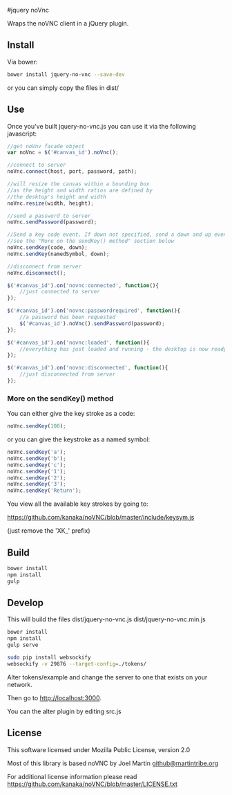 #jquery noVnc

Wraps the noVNC client in a jQuery plugin.

## Install

Via bower:

```bash
bower install jquery-no-vnc --save-dev
```

or you can simply copy the files in dist/

## Use

Once you've built jquery-no-vnc.js you can use it via the following javascript:

```javascript
//get noVnv facade object
var noVnc = $('#canvas_id').noVnc();

//connect to server
noVnc.connect(host, port, password, path);

//will resize the canvas within a bounding box 
//as the height and width ratios are defined by
//the desktop's height and width
noVnc.resize(width, height);

//send a password to server
noVnc.sendPassword(password);

//Send a key code event. If down not specified, send a down and up event.
//see the "More on the sendKey() method" section below
noVnc.sendKey(code, down);
noVnc.sendKey(namedSymbol, down);

//disconnect from server
noVnc.disconnect();

$('#canvas_id').on('novnc:connected', function(){
	//just connected to server
});

$('#canvas_id').on('novnc:passwordrequired', function(){
	//a password has been requested
	$('#canvas_id').noVnc().sendPassword(password);
});

$('#canvas_id').on('novnc:loaded', function(){
	//everything has just loaded and running - the desktop is now ready for use
});

$('#canvas_id').on('novnc:disconnected', function(){
	//just disconnected from server
});


```

### More on the sendKey() method

You can either give the key stroke as a code:

```javascript
noVnc.sendKey(100);
```

or you can give the keystroke as a named symbol:

```javascript
noVnc.sendKey('a');
noVnc.sendKey('b');
noVnc.sendKey('c');
noVnc.sendKey('1');
noVnc.sendKey('2');
noVnc.sendKey('3');
noVnc.sendKey('Return');
```

You view all the available key strokes by going to:

https://github.com/kanaka/noVNC/blob/master/include/keysym.js

(just remove the 'XK_' prefix)

## Build

```bash
bower install
npm install
gulp
```

## Develop

This will build the files dist/jquery-no-vnc.js dist/jquery-no-vnc.min.js

```bash
bower install
npm install
gulp serve
```

```bash
sudo pip install websockify
websockify -v 29876 --target-config=./tokens/
```

Alter tokens/example and change the server to one that exists on your network.

Then go to [http://localhost:3000](http://localhost:3000).

You can the alter plugin by editing src.js


## License

This software licensed under Mozilla Public License, version 2.0

Most of this library is based noVNC by Joel Martin <github@martintribe.org>

For additional license information please read https://github.com/kanaka/noVNC/blob/master/LICENSE.txt

